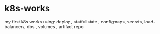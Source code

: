 # k8s-works
my first k8s works using: deploy , statfullstate , configmaps, secrets, load-balancers, dbs , volumes , artifact repo
